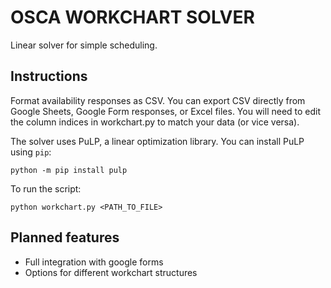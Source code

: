 # OSCA WORKCHART SOLVER
Linear solver for simple scheduling.
## Instructions
Format availability responses as CSV. You can export CSV directly from Google Sheets, Google Form responses, or Excel files. You will need to edit the column indices in workchart.py to match your data (or vice versa).

The solver uses PuLP, a linear optimization library. You can install PuLP using ```pip```:
 
```
python -m pip install pulp
```
To run the script:
```
python workchart.py <PATH_TO_FILE>
```
## Planned features
- Full integration with google forms
- Options for different workchart structures

